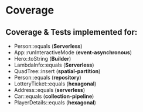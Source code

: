 # Coverage

## Coverage & Tests implemented for:
- Person::equals (**Serverless**)
- App::runInteractiveMode (**event-asynchronous**)
- Hero::toString (**Builder**)
- LambdaInfo::equals (**Serverless**)
- QuadTree::insert (**spatial-partition**)
- Person::equals (**repository**)
- LotteryTicket::equals (**hexagonal**)
- Address::equals (**serverless**)
- Car::equals (**collection-pipeline**)
- PlayerDetails::equals (**hexagonal**)
